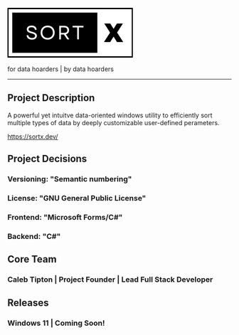 ![SORTX LOGO](src/images/sortx_logo.png)

for data hoarders | by data hoarders
____________________________________________________________

## Project Description
   A powerful yet intuitve data-oriented windows utility to efficiently sort multiple types of data by deeply customizable user-defined perameters.
   
   https://sortx.dev/

## Project Decisions 
### Versioning: "Semantic numbering"
### License: "GNU General Public License"
### Frontend: "Microsoft Forms/C#"
### Backend: "C#"

## Core Team
### Caleb Tipton | Project Founder | Lead Full Stack Developer

## Releases
### Windows 11 | Coming Soon!
